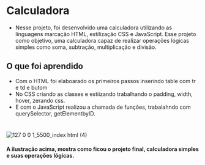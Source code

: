 # Calculadora

* Nesse projeto, foi desenvolvido uma calculadora utilizando as linguagens marcação HTML, estilização CSS e JavaScript.
Esse projeto como objetivo, uma calculadora capaz de realizar operações lógicas simples como soma, subtração, multiplicação e divisão.

## O que foi aprendido
* Com o HTML foi elaboarado os primeiros passos inserindo table com tr e td e butom
* No CSS criando as classes e estiizando trabalhando o padding, width, hover, zerando css.
* E com o JavaScript realizou a chamada de funções, trabalahndo com querySelector, getElementbyID.
#
![127 0 0 1_5500_index html (4)](https://user-images.githubusercontent.com/96561261/159125573-c31b9d1e-a1ff-4e97-9021-cf46aaceff99.png)

#### A ilustração acima, mostra como ficou o projeto final, calculadora simples e suas operações lógicas.
